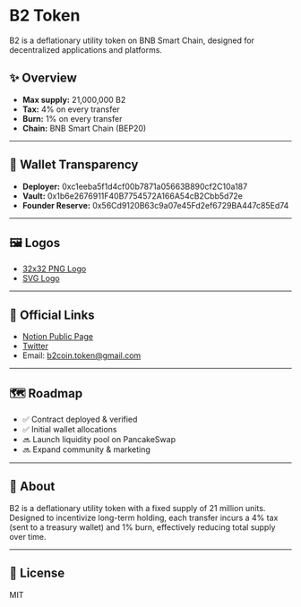# B2 Token

B2 is a deflationary utility token on BNB Smart Chain, designed for decentralized applications and platforms.

## ✨ Overview

- **Max supply:** 21,000,000 B2
- **Tax:** 4% on every transfer
- **Burn:** 1% on every transfer
- **Chain:** BNB Smart Chain (BEP20)

---

## 💼 Wallet Transparency

- **Deployer:** 0xc1eeba5f1d4cf00b7871a05663B890cf2C10a187
- **Vault:** 0x1b6e2676911F40B7754572A166A54cB2Cbb5d72e
- **Founder Reserve:** 0x56Cd9120B63c9a07e45Fd2ef6729BA447c85Ed74

---

## 🖼 Logos

- [32x32 PNG Logo](https://raw.githubusercontent.com/B2-Token/b2token-assets/main/B2_logo_32x32_square.png)
- [SVG Logo](https://raw.githubusercontent.com/B2-Token/b2token-assets/main/B2_logo.svg)

---

## 🔗 Official Links

- [Notion Public Page](https://hissing-juniper-1e6.notion.site/B2-Token-Official-Public-Page-229540cf787680d6a772dcb76d4fcc54)
- [Twitter](https://x.com/b2token)
- Email: b2coin.token@gmail.com

---

## 🗺 Roadmap

- ✅ Contract deployed & verified
- ✅ Initial wallet allocations
- 🔜 Launch liquidity pool on PancakeSwap
- 🔜 Expand community & marketing

---

## 💬 About

B2 is a deflationary utility token with a fixed supply of 21 million units. Designed to incentivize long-term holding, each transfer incurs a 4% tax (sent to a treasury wallet) and 1% burn, effectively reducing total supply over time.

---

## 📄 License

MIT

